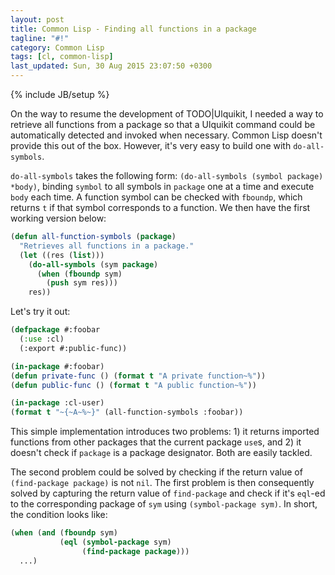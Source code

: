```yaml
---
layout: post
title: Common Lisp - Finding all functions in a package
tagline: "#!"
category: Common Lisp
tags: [cl, common-lisp]
last_updated: Sun, 30 Aug 2015 23:07:50 +0300
---
```

{% include JB/setup %}

On the way to resume the development of TODO|Ulquikit, I needed a way to
retrieve all functions from a package so that a Ulquikit command could be
automatically detected and invoked when necessary.  Common Lisp doesn't
provide this out of the box.  However, it's very easy to build one with
`do-all-symbols`.

`do-all-symbols` takes the following form: `(do-all-symbols (symbol package)
*body)`, binding `symbol` to all symbols in `package` one at a time and
execute `body` each time.  A function symbol can be checked with `fboundp`,
which returns `t` if that symbol corresponds to a function.  We then have the
first working version below:

```lisp
(defun all-function-symbols (package)
  "Retrieves all functions in a package."
  (let ((res (list)))
    (do-all-symbols (sym package)
      (when (fboundp sym)
        (push sym res)))
    res))
```

Let's try it out:

```lisp
(defpackage #:foobar
  (:use :cl)
  (:export #:public-func))

(in-package #:foobar)
(defun private-func () (format t "A private function~%"))
(defun public-func () (format t "A public function~%"))

(in-package :cl-user)
(format t "~{~A~%~}" (all-function-symbols :foobar))
```

This simple implementation introduces two problems: 1) it returns imported
functions from other packages that the current package `use`s, and 2) it
doesn't check if `package` is a package designator.  Both are easily tackled.

The second problem could be solved by checking if the return value of
`(find-package package)` is not `nil`.  The first problem is then consequently
solved by capturing the return value of `find-package` and check if it's
`eql`-ed to the corresponding package of `sym` using `(symbol-package sym)`.
In short, the condition looks like:

```lisp
(when (and (fboundp sym)
           (eql (symbol-package sym)
                (find-package package)))
  ...)
```
